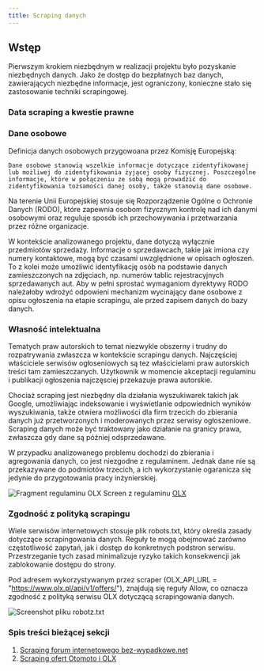 ```yaml
---
title: Scraping danych
---
```


## Wstęp

Pierwszym krokiem niezbędnym w realizacji projektu było pozyskanie niezbędnych danych. Jako że dostęp do bezpłatnych baz danych, zawierających niezbędne informacje, jest ograniczony, konieczne stało się zastosowanie techniki scrapingowej.


### Data scraping a kwestie prawne

### Dane osobowe

Definicja danych osobowych przygowoana przez Komisję Europejską:

    Dane osobowe stanowią wszelkie informacje dotyczące zidentyfikowanej lub możliwej do zidentyfikowania żyjącej osoby fizycznej. Poszczególne informacje, które w połączeniu ze sobą mogą prowadzić do zidentyfikowania tożsamości danej osoby, także stanowią dane osobowe.

Na terenie Unii Europejskiej stosuje się Rozporządzenie Ogólne o Ochronie Danych (RODO), które zapewnia osobom fizycznym kontrolę nad ich danymi osobowymi oraz reguluje sposób ich przechowywania i przetwarzania przez różne organizacje.

W kontekście analizowanego projektu, dane dotyczą wyłącznie przedmiotów sprzedaży. Informacje o sprzedawcach, takie jak imiona czy numery kontaktowe, mogą być czasami uwzględnione w opisach ogłoszeń. To z kolei może umożliwić identyfikację osób na podstawie danych zamieszczonych na zdjęciach, np. numerów tablic rejestracyjnych sprzedawanych aut.
Aby w pełni sprostać wymaganiom dyrektywy RODO należałoby wdrożyć odpowieni mechanizm wycinający dane osobowe z opisu ogłoszenia na etapie scrapingu, ale przed zapisem danych do bazy danych.

### Własność intelektualna

Tematych praw autorskich to temat niezwykle obszerny i trudny do rozpatrywania zwłaszcza w kontekście scrapingu danych. Najczęściej właściciele serwisów ogłoseniowych są tez właścicielami praw autorskich treści tam zamieszczanych. Użytkownik w momencie akceptacji regulaminu i publikacji ogłoszenia najczęsciej przekazuje prawa autorskie.

Chociaż scraping jest niezbędny dla działania wyszukiwarek takich jak Google, umożliwiając indeksowanie i wyświetlanie odpowiednich wyników wyszukiwania, także otwiera możliwości dla firm trzecich do zbierania danych już przetworzonych i moderowanych przez serwisy ogłoszeniowe. Scraping danych może być traktowany jako działanie na granicy prawa, zwłaszcza gdy dane są później odsprzedawane.

W przypadku analizowanego problemu dochodzi do zbierania i agregowania danych, co jest niezgodne z regulaminem. Jednak dane nie są przekazywane do podmiotów trzecich, a ich wykorzystanie ogaranicza się jedynie do przygotowania pracy inżynierskiej.

![Fragment regulaminu OLX](/assets/olx_regulamin.png)
Screen z regulaminu [OLX](https://pomoc.olx.pl/olxplhelp/s/article/aktualny-regulamin-V32-olx#0.1_r13)


### Zgodność z polityką scrapingu

Wiele serwisów internetowych stosuje plik robots.txt, który określa zasady dotyczące scrapingowania danych. Reguły te mogą obejmować zarówno częstotliwość zapytań, jak i dostęp do konkretnych podstron serwisu. Przestrzeganie tych zasad minimalizuje ryzyko takich konsekwencji jak zablokowanie dostępu do strony.

Pod adresem wykorzystywanym przez scraper (OLX_API_URL = "https://www.olx.pl/api/v1/offers/"), znajdują się reguły Allow, co oznacza zgodność z polityką serwisu OLX dotyczącą scrapingowania danych.

![Screenshot pliku robotz.txt](/assets/olx_robots_txt.png)


### Spis treści bieżącej sekcji

1. [Scraping forum internetowego bez-wypadkowe.net](/a_data_scraping/bezwypadkowe)
1. [Scraping ofert Otomoto i OLX](/a_data_scraping/otomoto_and_olx)
